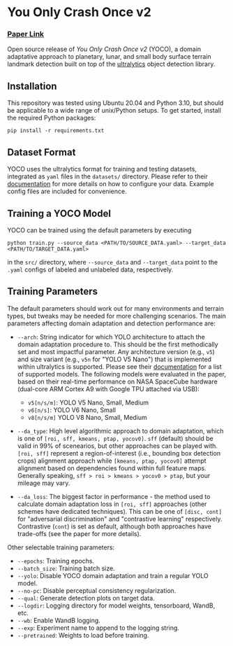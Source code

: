 # You Only Crash Once v2

### [Paper Link](https://arxiv.org/abs/2501.13725)

Open source release of *You Only Crash Once v2* (YOCO), a domain adaptative approach to planetary, lunar, and small body surface terrain landmark detection built on top of the [ultralytics](https://github.com/ultralytics/ultralytics) object detection library.

## Installation
This repository was tested using Ubuntu 20.04 and Python 3.10, but should be applicable to a wide range of unix/Python setups. To get started, install the required Python packages:
```
pip install -r requirements.txt
```
## Dataset Format
YOCO uses the ultralytics format for training and testing datasets, integrated as `yaml` files in the `datasets/` directory. Please refer to their [documentation](https://docs.ultralytics.com/datasets/detect/) for more details on how to configure your data. Example config files are included for convenience.

## Training a YOCO Model
YOCO can be trained using the default parameters by executing
```
python train.py --source_data <PATH/TO/SOURCE_DATA.yaml> --target_data <PATH/TO/TARGET_DATA.yaml>
``` 
in the `src/` directory, where `--source_data` and `--target_data` point to the `.yaml` configs of labeled and unlabeled data, respectively.


## Training Parameters
The default parameters should work out for many environments and terrain types, but tweaks may be needed for more challenging scenarios. The main parameters affecting domain adaptation and detection performance are:

* `--arch`: String indicator for which YOLO architecture to attach the domain adaptation procedure to. This should be the first methodically set and most impactful parameter. Any architecture version (e.g., `v5`) and size variant (e.g., `v5n` for "YOLO V5 Nano") that is implemented within ultralytics is supported. Please see their [documentation](https://docs.ultralytics.com/models/) for a list of supported models. The following models were evaluated in the paper, based on their real-time performance on NASA SpaceCube hardware (dual-core ARM Cortex A9 with Google TPU attached via USB):
  * `v5[n/s/m]`: YOLO V5 Nano, Small, Medium
  * `v6[n/s]`: YOLO V6 Nano, Small
  * `v8[n/s/m]` YOLO V8 Nano, Small, Medium

* `--da_type`: High level algorithmic approach to domain adaptation, which is one of `[roi, sff, kmeans, ptap, yocov0]`. `sff` (default) should be valid in 99% of scenearios, but other approaches can be played with. `[roi, sff]` represent a region-of-interest (i.e., bounding box detection crops) alignment approach while `[kmeans, ptap, yocov0]` attempt alignment based on dependencies found within full feature maps. Generally speaking, `sff > roi > kmeans > yocov0 > ptap`, but your mileage may vary.
* `--da_loss`: The biggest factor in performance - the method used to calculate domain adaptation loss in `[roi, sff]` approaches (other schemes have dedicated techniques). This can be one of `[disc, cont]` for "adversarial discrimination" and "contrastive learning" respectively. Contrastive (`cont`) is set as default, although both approaches have trade-offs (see the paper for more details).

Other selectable training parameters:

* `--epochs`: Training epochs.
* `--batch_size`: Training batch size.
* `--yolo`: Disable YOCO domain adaptation and train a regular YOLO model.
* `--no-pc`: Disable perceptual consistency regularization.
* `--qual`: Generate detection plots on target data.
* `--logdir`: Logging directory for model weights, tensorboard, WandB, etc.
* `--wb`: Enable WandB logging.
* `--exp`: Experiment name to append to the logging string.
* `--pretrained`: Weights to load before training.
